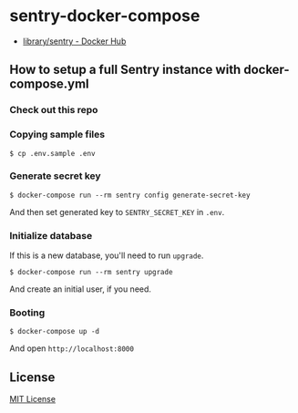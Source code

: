 # sentry-docker-compose

* [library/sentry - Docker Hub](https://hub.docker.com/_/sentry/)

## How to setup a full Sentry instance with docker-compose.yml

### Check out this repo

### Copying sample files

```
$ cp .env.sample .env
```

### Generate secret key

```
$ docker-compose run --rm sentry config generate-secret-key
```

And then set generated key to `SENTRY_SECRET_KEY` in `.env`.

### Initialize database

If this is a new database, you'll need to run `upgrade`.

```
$ docker-compose run --rm sentry upgrade
```

And create an initial user, if you need.

### Booting

```
$ docker-compose up -d
```

And open `http://localhost:8000`

## License

[MIT License](http://opensource.org/licenses/MIT)
